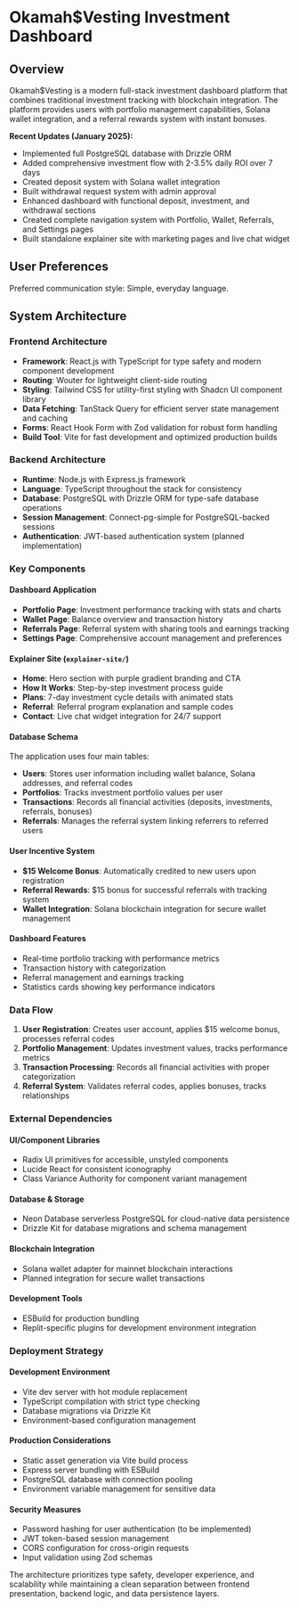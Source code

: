 # Okamah$Vesting Investment Dashboard

## Overview

Okamah$Vesting is a modern full-stack investment dashboard platform that combines traditional investment tracking with blockchain integration. The platform provides users with portfolio management capabilities, Solana wallet integration, and a referral rewards system with instant bonuses.

**Recent Updates (January 2025):**
- Implemented full PostgreSQL database with Drizzle ORM
- Added comprehensive investment flow with 2-3.5% daily ROI over 7 days
- Created deposit system with Solana wallet integration
- Built withdrawal request system with admin approval
- Enhanced dashboard with functional deposit, investment, and withdrawal sections
- Created complete navigation system with Portfolio, Wallet, Referrals, and Settings pages
- Built standalone explainer site with marketing pages and live chat widget

## User Preferences

Preferred communication style: Simple, everyday language.

## System Architecture

### Frontend Architecture
- **Framework**: React.js with TypeScript for type safety and modern component development
- **Routing**: Wouter for lightweight client-side routing
- **Styling**: Tailwind CSS for utility-first styling with Shadcn UI component library
- **Data Fetching**: TanStack Query for efficient server state management and caching
- **Forms**: React Hook Form with Zod validation for robust form handling
- **Build Tool**: Vite for fast development and optimized production builds

### Backend Architecture
- **Runtime**: Node.js with Express.js framework
- **Language**: TypeScript throughout the stack for consistency
- **Database**: PostgreSQL with Drizzle ORM for type-safe database operations
- **Session Management**: Connect-pg-simple for PostgreSQL-backed sessions
- **Authentication**: JWT-based authentication system (planned implementation)

### Key Components

#### Dashboard Application
- **Portfolio Page**: Investment performance tracking with stats and charts
- **Wallet Page**: Balance overview and transaction history
- **Referrals Page**: Referral system with sharing tools and earnings tracking
- **Settings Page**: Comprehensive account management and preferences

#### Explainer Site (`explainer-site/`)
- **Home**: Hero section with purple gradient branding and CTA
- **How It Works**: Step-by-step investment process guide
- **Plans**: 7-day investment cycle details with animated stats
- **Referral**: Referral program explanation and sample codes
- **Contact**: Live chat widget integration for 24/7 support

#### Database Schema
The application uses four main tables:
- **Users**: Stores user information including wallet balance, Solana addresses, and referral codes
- **Portfolios**: Tracks investment portfolio values per user
- **Transactions**: Records all financial activities (deposits, investments, referrals, bonuses)
- **Referrals**: Manages the referral system linking referrers to referred users

#### User Incentive System
- **$15 Welcome Bonus**: Automatically credited to new users upon registration
- **Referral Rewards**: $15 bonus for successful referrals with tracking system
- **Wallet Integration**: Solana blockchain integration for secure wallet management

#### Dashboard Features
- Real-time portfolio tracking with performance metrics
- Transaction history with categorization
- Referral management and earnings tracking
- Statistics cards showing key performance indicators

### Data Flow

1. **User Registration**: Creates user account, applies $15 welcome bonus, processes referral codes
2. **Portfolio Management**: Updates investment values, tracks performance metrics
3. **Transaction Processing**: Records all financial activities with proper categorization
4. **Referral System**: Validates referral codes, applies bonuses, tracks relationships

### External Dependencies

#### UI/Component Libraries
- Radix UI primitives for accessible, unstyled components
- Lucide React for consistent iconography
- Class Variance Authority for component variant management

#### Database & Storage
- Neon Database serverless PostgreSQL for cloud-native data persistence
- Drizzle Kit for database migrations and schema management

#### Blockchain Integration
- Solana wallet adapter for mainnet blockchain interactions
- Planned integration for secure wallet transactions

#### Development Tools
- ESBuild for production bundling
- Replit-specific plugins for development environment integration

### Deployment Strategy

#### Development Environment
- Vite dev server with hot module replacement
- TypeScript compilation with strict type checking
- Database migrations via Drizzle Kit
- Environment-based configuration management

#### Production Considerations
- Static asset generation via Vite build process
- Express server bundling with ESBuild
- PostgreSQL database with connection pooling
- Environment variable management for sensitive data

#### Security Measures
- Password hashing for user authentication (to be implemented)
- JWT token-based session management
- CORS configuration for cross-origin requests
- Input validation using Zod schemas

The architecture prioritizes type safety, developer experience, and scalability while maintaining a clean separation between frontend presentation, backend logic, and data persistence layers.